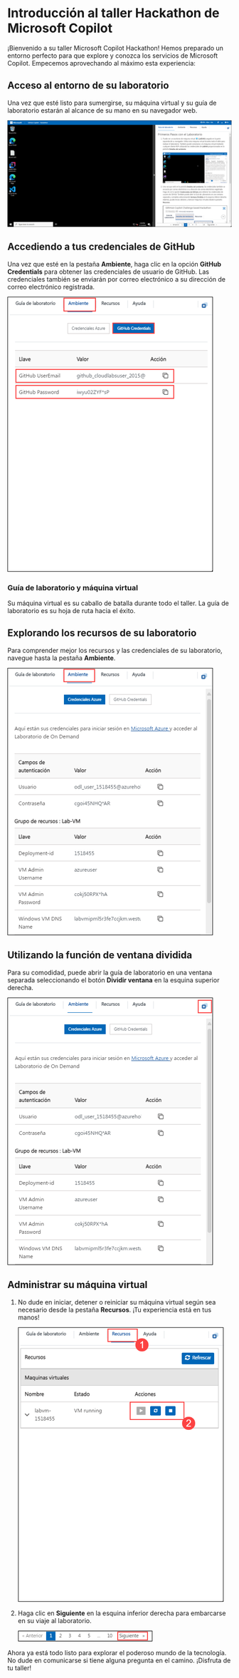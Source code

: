 # Introducción al taller Hackathon de Microsoft Copilot

¡Bienvenido a su taller Microsoft Copilot Hackathon! Hemos preparado un entorno perfecto para que explore y conozca los servicios de Microsoft Copilot. Empecemos aprovechando al máximo esta experiencia:

## Acceso al entorno de su laboratorio

Una vez que esté listo para sumergirse, su máquina virtual y su guía de laboratorio estarán al alcance de su mano en su navegador web.

![](../../media/new-github-copilot-hack-spn-05.png)

## Accediendo a tus credenciales de GitHub

Una vez que esté en la pestaña **Ambiente**, haga clic en la opción **GitHub Credentials** para obtener las credenciales de usuario de GitHub. Las credenciales también se enviarán por correo electrónico a su dirección de correo electrónico registrada.

![](../../media/new-github-copilot-hack-spn-01.png)

### Guía de laboratorio y máquina virtual

Su máquina virtual es su caballo de batalla durante todo el taller. La guía de laboratorio es su hoja de ruta hacia el éxito.

## Explorando los recursos de su laboratorio

Para comprender mejor los recursos y las credenciales de su laboratorio, navegue hasta la pestaña **Ambiente**.

![](../../media/new-github-copilot-hack-spn-02.png)

## Utilizando la función de ventana dividida

Para su comodidad, puede abrir la guía de laboratorio en una ventana separada seleccionando el botón **Dividir ventana** en la esquina superior derecha.

![](../../media/new-github-copilot-hack-spn-03.png)

## Administrar su máquina virtual

1. No dude en iniciar, detener o reiniciar su máquina virtual según sea necesario desde la pestaña **Recursos**. ¡Tu experiencia está en tus manos!

    ![](../../media/new-github-copilot-hack-spn-04.png)

1. Haga clic en **Siguiente** en la esquina inferior derecha para embarcarse en su viaje al laboratorio.

    ![](../../media/new-github-copilot-hack-spn-06.png)

Ahora ya está todo listo para explorar el poderoso mundo de la tecnología. No dude en comunicarse si tiene alguna pregunta en el camino. ¡Disfruta de tu taller!
